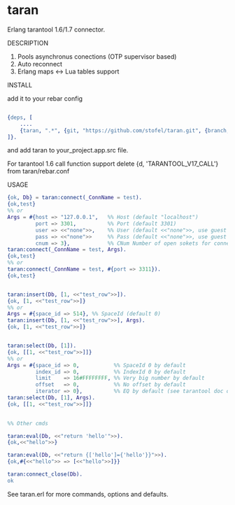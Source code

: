 # taran


Erlang tarantool 1.6/1.7 connector.

DESCRIPTION
1. Pools asynchronus conections (OTP supervisor based)
2. Auto reconnect
3. Erlang maps <-> Lua tables support


INSTALL

add it to your rebar config

```erlang

{deps, [
    ....
    {taran, ".*", {git, "https://github.com/stofel/taran.git", {branch, "master"}}}
]}.
```

and add taran to your_project.app.src file.

For tarantool 1.6 call function  support delete {d, 'TARANTOOL_V17_CALL'} from taran/rebar.conf

USAGE

```erlang
{ok, Db} = taran:connect(_ConnName = test).
{ok,test}
%% or
Args = #{host => "127.0.0.1",   %% Host (default "localhost")
         port => 3301,          %% Port (default 3301)
         user => <<"none">>,    %% User (default <<"none">>, use guest access)
         pass => <<"none">>     %% Pass (default <<"none">>, use guest access)
         cnum => 3},            %% CNum Number of open sokets for connect (default 3)
taran:connect(_ConnName = test, Args).
{ok,test}
%% or
taran:connect(_ConnName = test, #{port => 3311}).
{ok,test}


taran:insert(Db, [1, <<"test_row">>]).
{ok, [1, <<"test_row">>]}
%% or
Args = #{space_id => 514}, %% SpaceId (default 0)
taran:insert(Db, [1, <<"test_row">>], Args).
{ok, [1, <<"test_row">>]}


taran:select(Db, [1]).
{ok, [[1, <<"test_row">>]]}
%% or
Args = #{space_id => 0,           %% SpaceId 0 by default
         index_id => 0,           %% IndexId 0 by default
         limit    => 16#FFFFFFFF, %% Very big number by default
         offset   => 0,           %% No offset by default
         iterator => 0},          %% EQ by default (see tarantool doc or taran.erl for more iterators)
taran:select(Db, [1], Args).
{ok, [[1, <<"test_row">>]]}
 

%% Other cmds

taran:eval(Db, <<"return 'hello'">>).
{ok,<<"hello">>}

taran:eval(Db, <<"return {['hello']={'hello'}}">>).
{ok,#{<<"hello">> => [<<"hello">>]}}

taran:connect_close(Db).
ok
```

See taran.erl for more commands, options and defaults.

